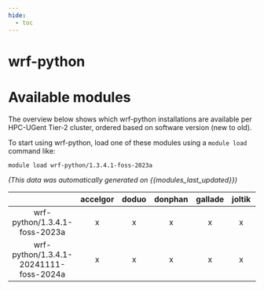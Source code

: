 ```yaml
---
hide:
  - toc
---
```


wrf-python
==========

# Available modules


The overview below shows which wrf-python installations are available per HPC-UGent Tier-2 cluster, ordered based on software version (new to old).

To start using wrf-python, load one of these modules using a `module load` command like:

```shell
module load wrf-python/1.3.4.1-foss-2023a
```

*(This data was automatically generated on {{modules_last_updated}})*

| |accelgor|doduo|donphan|gallade|joltik|litleo|shinx|
| :---: | :---: | :---: | :---: | :---: | :---: | :---: | :---: |
|wrf-python/1.3.4.1-foss-2023a|x|x|x|x|x|x|x|
|wrf-python/1.3.4.1-20241111-foss-2024a|x|x|x|x|x|x|x|
